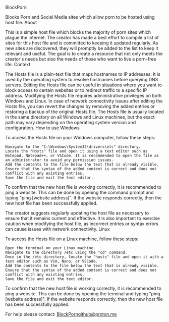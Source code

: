 BlockPorn

Blocks Porn and Social Media sites which allow porn to be hosted using host file.
About

This is a simple host file which blocks the majority of porn sites which plague the internet. The creator has made a best effort to compile a list of sites for this host file and is committed to keeping it updated regularly. As new sites are discovered, they will promptly be added to the list to keep it relevant and useful. The goal is to create a resource that not only meets the creator's needs but also the needs of those who want to live a porn-free life.
Context

The Hosts file is a plain-text file that maps hostnames to IP addresses. It is used by the operating system to resolve hostnames before querying DNS servers. Editing the Hosts file can be useful in situations where you want to block access to certain websites or to redirect traffic to a specific IP address. Modifying the Hosts file requires administrative privileges on both Windows and Linux. In case of network connectivity issues after editing the Hosts file, you can revert the changes by removing the added entries or restoring a backup of the original Hosts file. The Hosts file is usually located in the same directory on all Windows and Linux machines, but the exact path may vary depending on the operating system version and configuration.
How to use
Windows

To access the Hosts file on your Windows computer, follow these steps:

    Navigate to the "C:\Windows\System32\drivers\etc" directory.
    Locate the "Hosts" file and open it using a text editor such as Notepad, Notepad++, or VSCode. It is recommended to open the file as an administrator to avoid any permission issues.
    Add the contents to the file below the text that is already visible. Ensure that the syntax of the added content is correct and does not conflict with any existing entries.
    Save the file and exit the text editor.

To confirm that the new host file is working correctly, it is recommended to ping a website. This can be done by opening the command prompt and typing "ping [website address]". If the website responds correctly, then the new host file has been successfully applied.

The creator suggests regularly updating the host file as necessary to ensure that it remains current and effective. It is also important to exercise caution when modifying the host file, as incorrect entries or syntax errors can cause issues with network connectivity.
Linux

To access the Hosts file on a Linux machine, follow these steps:

    Open the terminal on your Linux machine.
    Navigate to the directory /etc using the "cd" command.
    Once in the /etc directory, locate the "hosts" file and open it with a text editor such as Vim, Nano, or VSCode.
    Add the contents to the file below the text that is already visible. Ensure that the syntax of the added content is correct and does not conflict with any existing entries.
    Save the file and exit the text editor.

To confirm that the new host file is working correctly, it is recommended to ping a website. This can be done by opening the terminal and typing "ping [website address]". If the website responds correctly, then the new host file has been successfully applied.


For help please contact: BlockPorngithub@proton.me
